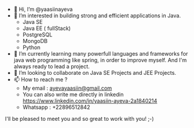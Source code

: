 - 👋 Hi, I’m @yaasiinayeva
- 👀 I’m interested in building strong and efficient applications in Java.
  - Java SE
  - Java EE ( fullStack)
  - PostgreSQL
  - MongoDB
  - Python
- 🌱 I’m currently learning many powerfull languages and frameworks for java web 
programming like spring, in order to improve myself. And I'm always ready to lead a project.
- 💞️ I’m looking to collaborate on Java SE Projects and JEE Projects.
- 📫 How to reach me ?
  - My email : ayevayaasiin@gmail.com
  - You can also write me directly in linkedin https://www.linkedin.com/in/yaasiin-ayeva-2a1840214
  - Whatsapp : +22896512842

I'll be pleased to meet you and so great to work with you! ;-)

<!---
yaasiinayeva/yaasiinayeva is a ✨ special ✨ repository because its `README.md` (this file) appears on your GitHub profile.
You can click the Preview link to take a look at your changes.
--->
